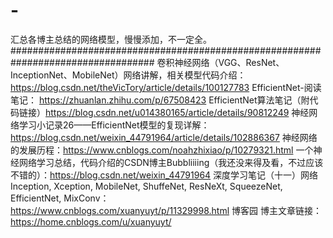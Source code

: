 # -
汇总各博主总结的网络模型，慢慢添加，不一定全。
##################################################################################
卷积神经网络（VGG、ResNet、InceptionNet、MobileNet）网络讲解，相关模型代码介绍：https://blog.csdn.net/theVicTory/article/details/100127783
EfficientNet-阅读笔记： https://zhuanlan.zhihu.com/p/67508423 
EfficientNet算法笔记（附代码链接）https://blog.csdn.net/u014380165/article/details/90812249 
神经网络学习小记录26——EfficientNet模型的复现详解：https://blog.csdn.net/weixin_44791964/article/details/102886367
神经网络的发展历程：https://www.cnblogs.com/noahzhixiao/p/10279321.html
一个神经网络学习总结，代码介绍的CSDN博主Bubbliiiing（我还没来得及看，不过应该不错的）：https://blog.csdn.net/weixin_44791964
深度学习笔记（十一）网络 Inception, Xception, MobileNet, ShuffeNet, ResNeXt, SqueezeNet, EfficientNet, MixConv：  https://www.cnblogs.com/xuanyuyt/p/11329998.html                                                                                博客园 博主文章链接：https://home.cnblogs.com/u/xuanyuyt/

